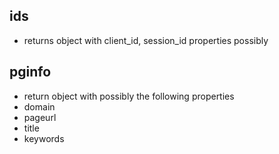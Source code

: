 ## ids
- returns object with client_id, session_id properties possibly

## pginfo
- return object with possibly the following properties
- domain
- pageurl
- title
- keywords

